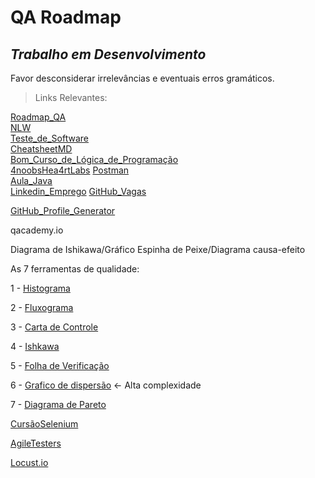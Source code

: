 # QA Roadmap
 
 ## *Trabalho em Desenvolvimento*

 Favor desconsiderar irrelevâncias e eventuais erros gramáticos.
  
  
  
  > Links Relevantes:



[Roadmap_QA](https://roadmap.sh/qa)  
[NLW](https://app.rocketseat.com.br/event/nlw-copa/explorer/aula-2_)   
[Teste_de_Software](https://www.youtube.com/watch?v=NnamjfPYuiY)  
[CheatsheetMD](https://github.com/jpaulohe4rt/markdown4noobs/blob/master/src/Guia/Cheatsheet.md)  
[Bom_Curso_de_Lógica_de_Programação](https://web.dio.me/course/logica-de-programacao-essencial/learning/10621ad4-a358-4cfb-b299-e1c4694e2939?back=/home)  
[4noobsHea4rtLabs](https://github.com/he4rt/4noobs)
[Postman](https://web.postman.co/bootcamp)  
[Aula_Java](https://web.dio.me/course/desenvolvimento-basico-em-java/learning/5ba0edbd-5ba3-4afb-ac63-471f736ad110)  
[Linkedin_Emprego](https://www.linkedin.com/in/arthur-carneiro-153a9b169/)
[GitHub_Vagas](https://github.com/frontendbr/vagas/issues)


[GitHub_Profile_Generator](https://gprm.itsvg.in)

qacademy.io

Diagrama de Ishikawa/Gráfico Espinha de Peixe/Diagrama causa-efeito


As 7 ferramentas de qualidade:

1 - [Histograma](https://ferramentasdaqualidade.org/histograma/)

2 - [Fluxograma](ttps://www.voitto.com.br/blog/artigo/fluxograma)

3 -  [Carta de Controle](https://eprconsultoria.com.br/carta-de-controle/)  


4 - [Ishkawa](https://www.siteware.com.br/metodologias/diagrama-de-ishikawa/)

5 -  [Folha de Verificação](https://ferramentasdaqualidade.org/folha-de-verificacao/)

6 - [Grafico de dispersão](https://www.siteware.com.br/metodologias/o-que-e-diagrama-de-dispersao) <- Alta complexidade

7 - [Diagrama de Pareto](https://ferramentasdaqualidade.org/diagrama-de-pareto/)

[CursãoSelenium]( https://www.youtube.com/playlist?list=PLOQgLBuj2-3LqnMYKZZgzeC7CKCPF375B)

[AgileTesters](https://agiletesters.com.br/)

[Locust.io](https://locust.io/)